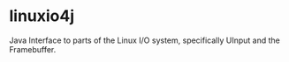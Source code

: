 # linuxio4j
Java Interface to parts of the Linux I/O system, specifically UInput and the Framebuffer.

